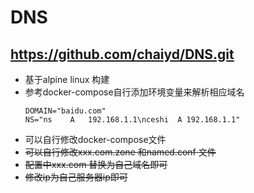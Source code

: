 # DNS

## https://github.com/chaiyd/DNS.git


- 基于alpine linux 构建
- 参考docker-compose自行添加环境变量来解析相应域名
  ```
  DOMAIN="baidu.com"
  NS="ns    A   192.168.1.1\nceshi  A 192.168.1.1"
  ```  
- 可以自行修改docker-compose文件
- ~~可以自行修改xxx.com.zone 和named.conf 文件~~
- ~~配置中xxx.com 替换为自己域名即可~~
- ~~修改ip为自己服务器ip即可~~
